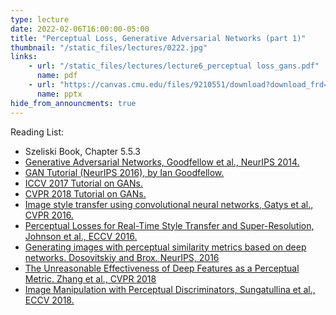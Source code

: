 ```yaml
---
type: lecture
date: 2022-02-06T16:00:00-05:00
title: "Perceptual Loss, Generative Adversarial Networks (part 1)"
thumbnail: "/static_files/lectures/0222.jpg"
links:
    - url: "/static_files/lectures/lecture6_perceptual loss_gans.pdf"
      name: pdf
    - url: "https://canvas.cmu.edu/files/9210551/download?download_frd=1"
      name: pptx
hide_from_announcments: true
---
```

Reading List:
- Szeliski Book, Chapter 5.5.3
- [Generative Adversarial Networks, Goodfellow et al., NeurIPS 2014.](https://arxiv.org/abs/1406.2661)
- [GAN Tutorial (NeurIPS 2016), by Ian Goodfellow.](https://arxiv.org/abs/1701.00160)
- [ICCV 2017 Tutorial on GANs.](https://sites.google.com/view/iccv-2017-gans/)
- [CVPR 2018 Tutorial on GANs.](https://sites.google.com/view/cvpr2018tutorialongans/)
- [Image style transfer using convolutional neural networks, Gatys et al., CVPR 2016.](https://rn-unison.github.io/articulos/style_transfer.pdf)
- [Perceptual Losses for Real-Time Style Transfer and Super-Resolution, Johnson et al., ECCV 2016.](https://arxiv.org/abs/1603.08155)
- [Generating images with perceptual similarity metrics based on deep networks. Dosovitskiy and Brox. NeurIPS, 2016](https://arxiv.org/abs/1602.02644)
- [The Unreasonable Effectiveness of Deep Features as a Perceptual Metric. Zhang et al., CVPR 2018](https://arxiv.org/abs/1801.03924)
- [Image Manipulation with Perceptual Discriminators, Sungatullina et al., ECCV 2018.](https://arxiv.org/abs/1809.01396)